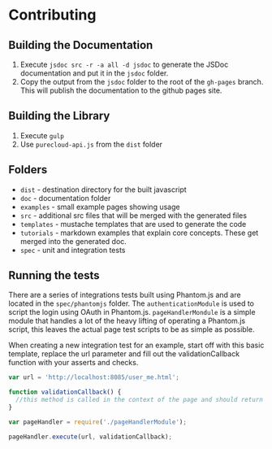 # Contributing
## Building the Documentation

1. Execute `jsdoc src -r -a all -d jsdoc` to generate the JSDoc documentation and put it in the `jsdoc` folder.
2. Copy the output from the `jsdoc` folder to the root of the `gh-pages` branch. This will publish the documentation to the github pages site.

## Building the Library

1. Execute `gulp`
2. Use `purecloud-api.js` from the `dist` folder

## Folders
- `dist` - destination directory for the built javascript
- `doc` - documentation folder
- `examples` - small example pages showing usage
- `src` - additional src files that will be merged with the generated files
- `templates` - mustache templates that are used to generate the code
- `tutorials` - markdown examples that explain core concepts.  These get merged into the generated doc.
- `spec` - unit and integration tests

## Running the tests
There are a series of integrations tests built using Phantom.js and are located in the `spec/phantomjs` folder.
The `authenticationModule` is used to script the login using OAuth in Phantom.js.
`pageHandlerMondule` is a simple module that handles a lot of the heavy lifting of operating a Phantom.js script, this leaves the actual page test scripts to be as simple as possible.

When creating a new integration test for an example, start off with this basic template, replace the url parameter and fill out the validationCallback function with your asserts and checks.

```js
var url = 'http://localhost:8085/user_me.html';

function validationCallback() {
  //this method is called in the context of the page and should return true if the page is valid
}

var pageHandler = require('./pageHandlerModule');

pageHandler.execute(url, validationCallback);
```
